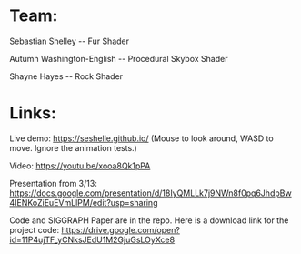 # Team:
Sebastian Shelley -- Fur Shader

Autumn Washington-English -- Procedural Skybox Shader

Shayne Hayes -- Rock Shader

# Links:
Live demo: https://seshelle.github.io/ (Mouse to look around, WASD to move. Ignore the animation tests.)

Video: https://youtu.be/xooa8Qk1pPA

Presentation from 3/13: https://docs.google.com/presentation/d/18IyQMLLk7j9NWn8f0pq6JhdpBw4IENKoZiEuEVmLlPM/edit?usp=sharing

Code and SIGGRAPH Paper are in the repo. Here is a download link for the project code: https://drive.google.com/open?id=11P4ujTF_yCNksJEdU1M2GjuGsLOyXce8
